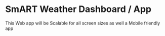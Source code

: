 # SmART Weather Dashboard / App

This Web app will be Scalable for all screen sizes as well a Mobile friendly app 